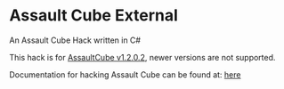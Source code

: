# Assault Cube External
An Assault Cube Hack written in C#

This hack is for [AssaultCube v1.2.0.2](https://github.com/assaultcube/AC/releases/tag/v1.2.0.2), newer versions are not supported.

Documentation for hacking Assault Cube can be found at: [here](https://kyeondiscord.github.io/AssaultCubeExternal/)

